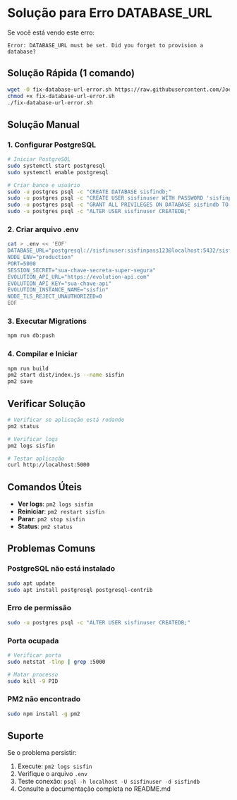 # Solução para Erro DATABASE_URL

Se você está vendo este erro:
```
Error: DATABASE_URL must be set. Did you forget to provision a database?
```

## Solução Rápida (1 comando)

```bash
wget -O fix-database-url-error.sh https://raw.githubusercontent.com/Joelferreira98/SisFin/main/fix-database-url-error.sh
chmod +x fix-database-url-error.sh
./fix-database-url-error.sh
```

## Solução Manual

### 1. Configurar PostgreSQL

```bash
# Iniciar PostgreSQL
sudo systemctl start postgresql
sudo systemctl enable postgresql

# Criar banco e usuário
sudo -u postgres psql -c "CREATE DATABASE sisfindb;"
sudo -u postgres psql -c "CREATE USER sisfinuser WITH PASSWORD 'sisfinpass123';"
sudo -u postgres psql -c "GRANT ALL PRIVILEGES ON DATABASE sisfindb TO sisfinuser;"
sudo -u postgres psql -c "ALTER USER sisfinuser CREATEDB;"
```

### 2. Criar arquivo .env

```bash
cat > .env << 'EOF'
DATABASE_URL="postgresql://sisfinuser:sisfinpass123@localhost:5432/sisfindb"
NODE_ENV="production"
PORT=5000
SESSION_SECRET="sua-chave-secreta-super-segura"
EVOLUTION_API_URL="https://evolution-api.com"
EVOLUTION_API_KEY="sua-chave-api"
EVOLUTION_INSTANCE_NAME="sisfin"
NODE_TLS_REJECT_UNAUTHORIZED=0
EOF
```

### 3. Executar Migrations

```bash
npm run db:push
```

### 4. Compilar e Iniciar

```bash
npm run build
pm2 start dist/index.js --name sisfin
pm2 save
```

## Verificar Solução

```bash
# Verificar se aplicação está rodando
pm2 status

# Verificar logs
pm2 logs sisfin

# Testar aplicação
curl http://localhost:5000
```

## Comandos Úteis

- **Ver logs**: `pm2 logs sisfin`
- **Reiniciar**: `pm2 restart sisfin`
- **Parar**: `pm2 stop sisfin`
- **Status**: `pm2 status`

## Problemas Comuns

### PostgreSQL não está instalado
```bash
sudo apt update
sudo apt install postgresql postgresql-contrib
```

### Erro de permissão
```bash
sudo -u postgres psql -c "ALTER USER sisfinuser CREATEDB;"
```

### Porta ocupada
```bash
# Verificar porta
sudo netstat -tlnp | grep :5000

# Matar processo
sudo kill -9 PID
```

### PM2 não encontrado
```bash
sudo npm install -g pm2
```

## Suporte

Se o problema persistir:
1. Execute: `pm2 logs sisfin`
2. Verifique o arquivo `.env`
3. Teste conexão: `psql -h localhost -U sisfinuser -d sisfindb`
4. Consulte a documentação completa no README.md